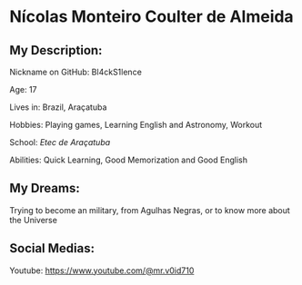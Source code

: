 # Nícolas Monteiro Coulter de Almeida

## My Description:
Nickname on GitHub: Bl4ckS1lence

Age: 17

Lives in: Brazil, Araçatuba

Hobbies: Playing games, Learning English and Astronomy, Workout

School: *Etec de Araçatuba*

Abilities: Quick Learning, Good Memorization and Good English

## My Dreams:

Trying to become an military, from Agulhas Negras, or to know more about the Universe

## Social Medias:

Youtube: https://www.youtube.com/@mr.v0id710